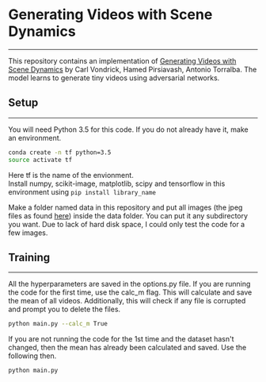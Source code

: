 # Generating Videos with Scene Dynamics
--------------------------------------
This repository contains an implementation of [Generating Videos with Scene Dynamics](http://web.mit.edu/vondrick/tinyvideo/) by Carl Vondrick, Hamed Pirsiavash, Antonio Torralba. The model learns to generate tiny videos using adversarial networks.

## Setup
---------------------------------

You will need Python 3.5 for this code. If you do not already have it, make an environment.
```sh
conda create -n tf python=3.5
source activate tf
```
Here tf is the name of the envionment. <br>
Install numpy, scikit-image, matplotlib, scipy and tensorflow in this environment using `pip install library_name` <br>

Make a folder named data in this repository and put all images (the jpeg files as found [here](http://web.mit.edu/vondrick/tinyvideo/)) inside the data folder. You can put it any subdirectory you want. Due to lack of hard disk space, I could only test the code for a few images. <br>

## Training
----------------------------------------
All the hyperparameters are saved in the options.py file. If you are running the code for the first time, use the calc_m flag. This will calculate and save the mean of all videos. Additionally, this will check if any file is corrupted and prompt you to delete the files.

```sh
python main.py --calc_m True
```

If you are not running the code for the 1st time and the dataset hasn't changed, then the mean has already been calculated and saved. Use the following then.
```sh
python main.py
```
